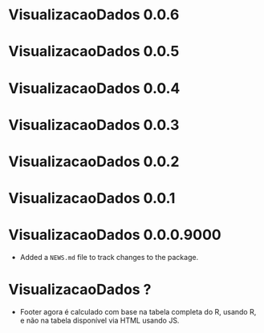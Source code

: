 # VisualizacaoDados 0.0.6

# VisualizacaoDados 0.0.5

# VisualizacaoDados 0.0.4

# VisualizacaoDados 0.0.3

# VisualizacaoDados 0.0.2

# VisualizacaoDados 0.0.1

# VisualizacaoDados 0.0.0.9000

* Added a `NEWS.md` file to track changes to the package.

# VisualizacaoDados ?

* Footer agora é calculado com base na tabela completa do R, usando R, e não na tabela disponível via HTML usando JS.
